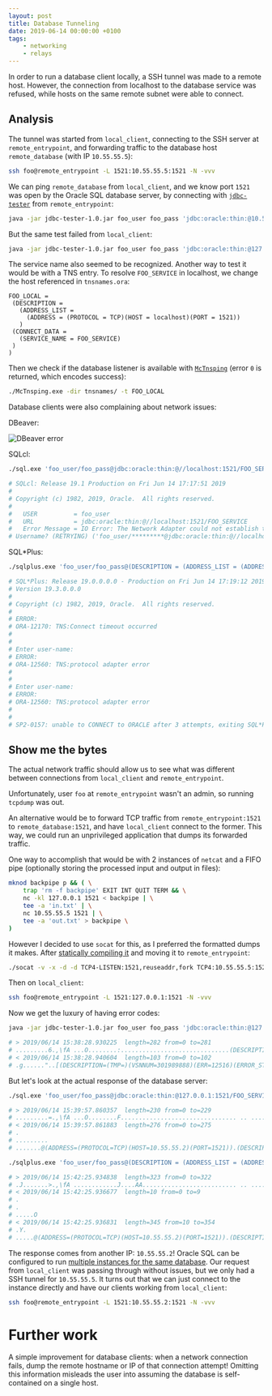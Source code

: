 ```yaml
---
layout: post
title: Database Tunneling
date: 2019-06-14 00:00:00 +0100
tags: 
    - networking
    - relays
---
```


In order to run a database client locally, a SSH tunnel was made to a remote host. However, the connection from localhost to the database service was refused, while hosts on the same remote subnet were able to connect.

## Analysis

The tunnel was started from `local_client`, connecting to the SSH server at `remote_entrypoint`, and forwarding traffic to the database host `remote_database` (with IP `10.55.55.5`):

```sh
ssh foo@remote_entrypoint -L 1521:10.55.55.5:1521 -N -vvv
```

We can ping `remote_database` from `local_client`, and we know port `1521` was open by the Oracle SQL database server, by connecting with [`jdbc-tester`](https://github.com/aimtiaz11/oracle-jdbc-tester) from `remote_entrypoint`:

```sh
java -jar jdbc-tester-1.0.jar foo_user foo_pass 'jdbc:oracle:thin:@10.55.55.5:1521/FOO_SERVICE'
```

But the same test failed from `local_client`:

```sh
java -jar jdbc-tester-1.0.jar foo_user foo_pass 'jdbc:oracle:thin:@127.0.0.1:1521/FOO_SERVICE'
```

The service name also seemed to be recognized. Another way to test it would be with a TNS entry. To resolve `FOO_SERVICE` in localhost, we change the host referenced in `tnsnames.ora`:

```ora
FOO_LOCAL =
 (DESCRIPTION =
   (ADDRESS_LIST =
     (ADDRESS = (PROTOCOL = TCP)(HOST = localhost)(PORT = 1521))
   )
 (CONNECT_DATA =
   (SERVICE_NAME = FOO_SERVICE)
 )
)
```

Then we check if the database listener is available with [`McTnsping`](http://www.orafaq.com/wiki/tnsping) (error `0` is returned, which encodes success):

```sh
./McTnsping.exe -dir tnsnames/ -t FOO_LOCAL
```

Database clients were also complaining about network issues:

DBeaver:

<div class="c-container-center">
    <img src="{{site.url}}{{site.baseurl}}/assets/img/dbeaver.png" alt="DBeaver error"/>
</div>

SQLcl:
```sh
./sql.exe 'foo_user/foo_pass@jdbc:oracle:thin:@//localhost:1521/FOO_SERVICE'

# SQLcl: Release 19.1 Production on Fri Jun 14 17:17:51 2019
# 
# Copyright (c) 1982, 2019, Oracle.  All rights reserved.
# 
#   USER          = foo_user
#   URL           = jdbc:oracle:thin:@//localhost:1521/FOO_SERVICE
#   Error Message = IO Error: The Network Adapter could not establish the connection
# Username? (RETRYING) ('foo_user/*********@jdbc:oracle:thin:@//localhost:1521/FOO_SERVICE'?)
```

SQL*Plus:
```sh
./sqlplus.exe 'foo_user/foo_pass@(DESCRIPTION = (ADDRESS_LIST = (ADDRESS = (PROTOCOL = TCP)(HOST = localhost)(PORT = 1521))) (CONNECT_DATA = (SERVICE_NAME = FOO_SERVICE)))'

# SQL*Plus: Release 19.0.0.0.0 - Production on Fri Jun 14 17:19:12 2019
# Version 19.3.0.0.0
# 
# Copyright (c) 1982, 2019, Oracle.  All rights reserved.
# 
# ERROR:
# ORA-12170: TNS:Connect timeout occurred
# 
# 
# Enter user-name:
# ERROR:
# ORA-12560: TNS:protocol adapter error
# 
# 
# Enter user-name:
# ERROR:
# ORA-12560: TNS:protocol adapter error
# 
# 
# SP2-0157: unable to CONNECT to ORACLE after 3 attempts, exiting SQL*Plus
```

## Show me the bytes

The actual network traffic should allow us to see what was different between connections from `local_client` and `remote_entrypoint`.

Unfortunately, user `foo` at `remote_entrypoint` wasn't an admin, so running `tcpdump` was out.

An alternative would be to forward TCP traffic from `remote_entrypoint:1521` to `remote_database:1521`, and have `local_client` connect to the former. This way, we could run an unprivileged application that dumps its forwarded traffic.

One way to accomplish that would be with 2 instances of `netcat` and a FIFO pipe (optionally storing the processed input and output in files):

```sh
mknod backpipe p && ( \
    trap 'rm -f backpipe' EXIT INT QUIT TERM && \
    nc -kl 127.0.0.1 1521 < backpipe | \
    tee -a 'in.txt' | \
    nc 10.55.55.5 1521 | \
    tee -a 'out.txt' > backpipe \
)
```

However I decided to use `socat` for this, as I preferred the formatted dumps it makes. After [statically compiling it](https://github.com/andrew-d/static-binaries/tree/master/socat/) and moving it to `remote_entrypoint`:

```sh
./socat -v -x -d -d TCP4-LISTEN:1521,reuseaddr,fork TCP4:10.55.55.5:1521
```

Then on `local_client`:

```sh
ssh foo@remote_entrypoint -L 1521:127.0.0.1:1521 -N -vvv
```

Now we get the luxury of having error codes:

```sh
java -jar jdbc-tester-1.0.jar foo_user foo_pass 'jdbc:oracle:thin:@127.0.0.1:1521/FOO_SERVICE'

# > 2019/06/14 15:38:28.930225  length=282 from=0 to=281
# .........6.,\fA ...O........:..............................(DESCRIPTION=(ADDRESS=(PROTOCOL=TCP)(HOST=127.0.0.1)(PORT=1521))(CONNECT_DATA=(CID=(PROGRAM=JDBC Thin Client)(HOST=__jdbc__)(USER=foo))(SERVICE_NAME=FOO_SERVICE)(CID=(PROGRAM=JDBC Thin Client)(HOST=__jdbc__)(USER=foo))))
# < 2019/06/14 15:38:28.940604  length=103 from=0 to=102
# .g......"..[(DESCRIPTION=(TMP=)(VSNNUM=301989888)(ERR=12516)(ERROR_STACK=(ERROR=(CODE=12516)(EMFI=4))))
```

But let's look at the actual response of the database server:

```sh
./sql.exe 'foo_user/foo_pass@jdbc:oracle:thin:@127.0.0.1:1521/FOO_SERVICE'

# > 2019/06/14 15:39:57.860357  length=230 from=0 to=229
# .........=.,\fA ...O........F................................ .. ......(DESCRIPTION=(ADDRESS=(PROTOCOL=TCP)(HOST=127.0.0.1)(PORT=1521))(CONNECT_DATA=(CID=(PROGRAM=SQLcl)(HOST=__jdbc__)(USER=local_foo))(SERVICE_NAME=FOO_SERVICE)))
# < 2019/06/14 15:39:57.861883  length=276 from=0 to=275
# .
# .........
# .......@(ADDRESS=(PROTOCOL=TCP)(HOST=10.55.55.2)(PORT=1521)).(DESCRIPTION=(ADDRESS=(PROTOCOL=TCP)(HOST=127.0.0.1)(PORT=1521))(CONNECT_DATA=(CID=(PROGRAM=SQLcl)(HOST=__jdbc__)(USER=local_foo))(SERVICE_NAME=FOO_SERVICE)(SERVER=dedicated)(INSTANCE_NAME=FOO_SERVICE2)))
```

```sh
./sqlplus.exe 'foo_user/foo_pass@(DESCRIPTION = (ADDRESS_LIST = (ADDRESS = (PROTOCOL = TCP)(HOST = localhost)(PORT = 1521))) (CONNECT_DATA = (SERVICE_NAME = FOO_SERVICE)))'

# > 2019/06/14 15:42:25.934838  length=323 from=0 to=322
# .J.......>.,\fA ............J....AA.......................... .. ....................(DESCRIPTION=(ADDRESS=(PROTOCOL=TCP)(HOST=127.0.0.1)(PORT=1521)(HOSTNAME=localhost))(CONNECT_DATA=(SERVICE_NAME=FOO_SERVICE)(CID=(PROGRAM=C:\\Users\\local_foo\\Downloads\\instantclient_19_3\\sqlplus.exe)(HOST=local_client)(USER=local_foo))))
# < 2019/06/14 15:42:25.936677  length=10 from=0 to=9
# .
# .
# .....O
# < 2019/06/14 15:42:25.936831  length=345 from=10 to=354
# .Y.
# .....@(ADDRESS=(PROTOCOL=TCP)(HOST=10.55.55.2)(PORT=1521)).(DESCRIPTION=(ADDRESS=(PROTOCOL=TCP)(HOST=127.0.0.1)(PORT=1521)(HOSTNAME=localhost))(CONNECT_DATA=(SERVICE_NAME=FOO_SERVICE)(CID=(PROGRAM=C:\\Users\\local_foo\\Downloads\\instantclient_19_3\\sqlplus.exe)(HOST=local_client)(USER=local_foo))(SERVER=dedicated)(INSTANCE_NAME=FOO_SERVICE2)))
```

The response comes from another IP: `10.55.55.2`! Oracle SQL can be configured to run [multiple instances for the same database](https://docs.oracle.com/cd/E11882_01/server.112/e40540/startup.htm#CNCPT89033). Our request from `local_client` was passing through without issues, but we only had a SSH tunnel for `10.55.55.5`. It turns out that we can just connect to the instance directly and have our clients working from `local_client`:

```sh
ssh foo@remote_entrypoint -L 1521:10.55.55.2:1521 -N -vvv
```

# Further work

A simple improvement for database clients: when a network connection fails, dump the remote hostname or IP of that connection attempt! Omitting this information misleads the user into assuming the database is self-contained on a single host.
